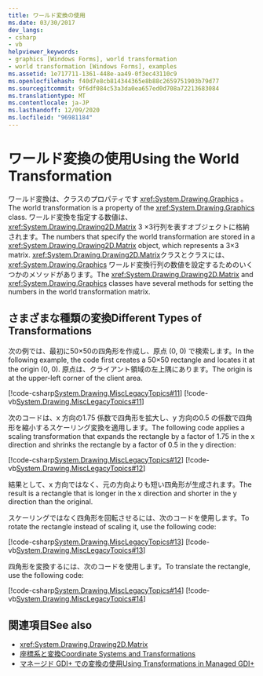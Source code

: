```yaml
---
title: ワールド変換の使用
ms.date: 03/30/2017
dev_langs:
- csharp
- vb
helpviewer_keywords:
- graphics [Windows Forms], world transformation
- world transformation [Windows Forms], examples
ms.assetid: 1e717711-1361-448e-aa49-0f3ec43110c9
ms.openlocfilehash: f40d7e8cb814344365e8b88c2659751903b79d77
ms.sourcegitcommit: 9f6df084c53a3da0ea657ed0d708a72213683084
ms.translationtype: MT
ms.contentlocale: ja-JP
ms.lasthandoff: 12/09/2020
ms.locfileid: "96981184"
---
```

# <a name="using-the-world-transformation"></a><span data-ttu-id="a796d-102">ワールド変換の使用</span><span class="sxs-lookup"><span data-stu-id="a796d-102">Using the World Transformation</span></span>
<span data-ttu-id="a796d-103">ワールド変換は、クラスのプロパティです <xref:System.Drawing.Graphics> 。</span><span class="sxs-lookup"><span data-stu-id="a796d-103">The world transformation is a property of the <xref:System.Drawing.Graphics> class.</span></span> <span data-ttu-id="a796d-104">ワールド変換を指定する数値は、 <xref:System.Drawing.Drawing2D.Matrix> 3 ×3行列を表すオブジェクトに格納されます。</span><span class="sxs-lookup"><span data-stu-id="a796d-104">The numbers that specify the world transformation are stored in a <xref:System.Drawing.Drawing2D.Matrix> object, which represents a 3×3 matrix.</span></span> <span data-ttu-id="a796d-105"><xref:System.Drawing.Drawing2D.Matrix>クラスとクラスには、 <xref:System.Drawing.Graphics> ワールド変換行列の数値を設定するためのいくつかのメソッドがあります。</span><span class="sxs-lookup"><span data-stu-id="a796d-105">The <xref:System.Drawing.Drawing2D.Matrix> and <xref:System.Drawing.Graphics> classes have several methods for setting the numbers in the world transformation matrix.</span></span>  
  
## <a name="different-types-of-transformations"></a><span data-ttu-id="a796d-106">さまざまな種類の変換</span><span class="sxs-lookup"><span data-stu-id="a796d-106">Different Types of Transformations</span></span>  
 <span data-ttu-id="a796d-107">次の例では、最初に50×50の四角形を作成し、原点 (0, 0) で検索します。</span><span class="sxs-lookup"><span data-stu-id="a796d-107">In the following example, the code first creates a 50×50 rectangle and locates it at the origin (0, 0).</span></span> <span data-ttu-id="a796d-108">原点は、クライアント領域の左上隅にあります。</span><span class="sxs-lookup"><span data-stu-id="a796d-108">The origin is at the upper-left corner of the client area.</span></span>  
  
 [!code-csharp[System.Drawing.MiscLegacyTopics#11](~/samples/snippets/csharp/VS_Snippets_Winforms/System.Drawing.MiscLegacyTopics/CS/Class1.cs#11)]
 [!code-vb[System.Drawing.MiscLegacyTopics#11](~/samples/snippets/visualbasic/VS_Snippets_Winforms/System.Drawing.MiscLegacyTopics/VB/Class1.vb#11)]  
  
 <span data-ttu-id="a796d-109">次のコードは、x 方向の1.75 係数で四角形を拡大し、y 方向の0.5 の係数で四角形を縮小するスケーリング変換を適用します。</span><span class="sxs-lookup"><span data-stu-id="a796d-109">The following code applies a scaling transformation that expands the rectangle by a factor of 1.75 in the x direction and shrinks the rectangle by a factor of 0.5 in the y direction:</span></span>  
  
 [!code-csharp[System.Drawing.MiscLegacyTopics#12](~/samples/snippets/csharp/VS_Snippets_Winforms/System.Drawing.MiscLegacyTopics/CS/Class1.cs#12)]
 [!code-vb[System.Drawing.MiscLegacyTopics#12](~/samples/snippets/visualbasic/VS_Snippets_Winforms/System.Drawing.MiscLegacyTopics/VB/Class1.vb#12)]  
  
 <span data-ttu-id="a796d-110">結果として、x 方向ではなく、元の方向よりも短い四角形が生成されます。</span><span class="sxs-lookup"><span data-stu-id="a796d-110">The result is a rectangle that is longer in the x direction and shorter in the y direction than the original.</span></span>  
  
 <span data-ttu-id="a796d-111">スケーリングではなく四角形を回転させるには、次のコードを使用します。</span><span class="sxs-lookup"><span data-stu-id="a796d-111">To rotate the rectangle instead of scaling it, use the following code:</span></span>  
  
 [!code-csharp[System.Drawing.MiscLegacyTopics#13](~/samples/snippets/csharp/VS_Snippets_Winforms/System.Drawing.MiscLegacyTopics/CS/Class1.cs#13)]
 [!code-vb[System.Drawing.MiscLegacyTopics#13](~/samples/snippets/visualbasic/VS_Snippets_Winforms/System.Drawing.MiscLegacyTopics/VB/Class1.vb#13)]  
  
 <span data-ttu-id="a796d-112">四角形を変換するには、次のコードを使用します。</span><span class="sxs-lookup"><span data-stu-id="a796d-112">To translate the rectangle, use the following code:</span></span>  
  
 [!code-csharp[System.Drawing.MiscLegacyTopics#14](~/samples/snippets/csharp/VS_Snippets_Winforms/System.Drawing.MiscLegacyTopics/CS/Class1.cs#14)]
 [!code-vb[System.Drawing.MiscLegacyTopics#14](~/samples/snippets/visualbasic/VS_Snippets_Winforms/System.Drawing.MiscLegacyTopics/VB/Class1.vb#14)]  
  
## <a name="see-also"></a><span data-ttu-id="a796d-113">関連項目</span><span class="sxs-lookup"><span data-stu-id="a796d-113">See also</span></span>

- <xref:System.Drawing.Drawing2D.Matrix>
- [<span data-ttu-id="a796d-114">座標系と変換</span><span class="sxs-lookup"><span data-stu-id="a796d-114">Coordinate Systems and Transformations</span></span>](coordinate-systems-and-transformations.md)
- [<span data-ttu-id="a796d-115">マネージド GDI+ での変換の使用</span><span class="sxs-lookup"><span data-stu-id="a796d-115">Using Transformations in Managed GDI+</span></span>](using-transformations-in-managed-gdi.md)
